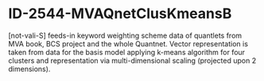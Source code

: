 # ID-2544-MVAQnetClusKmeansB
[not-vali-S] feeds-in keyword weighting scheme data of quantlets from MVA book, BCS project and the whole Quantnet. Vector representation is taken from data for the basis model applying k-means algorithm for four clusters and representation via multi-dimensional scaling (projected upon 2 dimensions).
